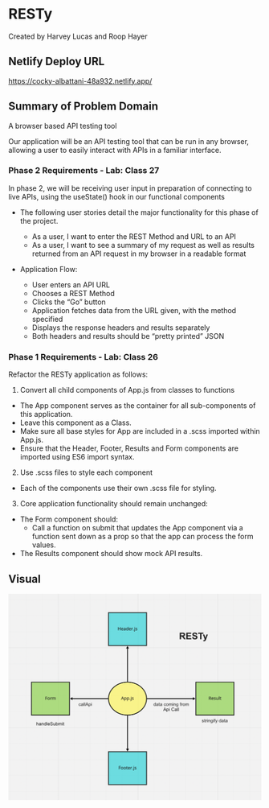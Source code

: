 # RESTy

Created by Harvey Lucas and Roop Hayer

## Netlify Deploy URL

https://cocky-albattani-48a932.netlify.app/

## Summary of Problem Domain

A browser based API testing tool

Our application will be an API testing tool that can be run in any browser, allowing a user to easily interact with APIs in a familiar interface.

### Phase 2 Requirements - Lab: Class 27

In phase 2, we will be receiving user input in preparation of connecting to live APIs, using the useState() hook in our functional components

- The following user stories detail the major functionality for this phase of the project.

  - As a user, I want to enter the REST Method and URL to an API
  - As a user, I want to see a summary of my request as well as results returned from an API request in my browser in a readable format

- Application Flow:

  - User enters an API URL
  - Chooses a REST Method
  - Clicks the “Go” button
  - Application fetches data from the URL given, with the method specified
  - Displays the response headers and results separately
  - Both headers and results should be “pretty printed” JSON

### Phase 1 Requirements - Lab: Class 26

Refactor the RESTy application as follows:

1. Convert all child components of App.js from classes to functions

- The App component serves as the container for all sub-components of this application.
- Leave this component as a Class.
- Make sure all base styles for App are included in a .scss imported within App.js.
- Ensure that the Header, Footer, Results and Form components are imported using ES6 import syntax.

2. Use .scss files to style each component

- Each of the components use their own .scss file for styling.

3. Core application functionality should remain unchanged:

- The Form component should:
  - Call a function on submit that updates the App component via a function sent down as a prop so that the app can process the form values.
- The Results component should show mock API results.

## Visual

![RESTy](./assets/resty.png)
